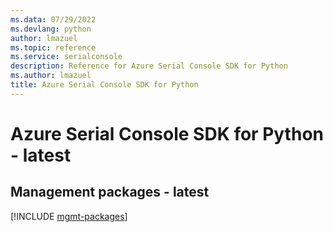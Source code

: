 ```yaml
---
ms.data: 07/29/2022
ms.devlang: python
author: lmazuel
ms.topic: reference
ms.service: serialconsole
description: Reference for Azure Serial Console SDK for Python
ms.author: lmazuel
title: Azure Serial Console SDK for Python
---
```

# Azure Serial Console SDK for Python - latest

## Management packages - latest
[!INCLUDE [mgmt-packages](serial-console-mgmt-index.md)]